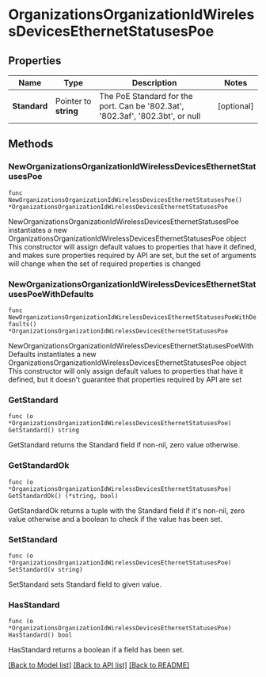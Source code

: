 # OrganizationsOrganizationIdWirelessDevicesEthernetStatusesPoe

## Properties

Name | Type | Description | Notes
------------ | ------------- | ------------- | -------------
**Standard** | Pointer to **string** | The PoE Standard for the port. Can be &#39;802.3at&#39;, &#39;802.3af&#39;, &#39;802.3bt&#39;, or null | [optional] 

## Methods

### NewOrganizationsOrganizationIdWirelessDevicesEthernetStatusesPoe

`func NewOrganizationsOrganizationIdWirelessDevicesEthernetStatusesPoe() *OrganizationsOrganizationIdWirelessDevicesEthernetStatusesPoe`

NewOrganizationsOrganizationIdWirelessDevicesEthernetStatusesPoe instantiates a new OrganizationsOrganizationIdWirelessDevicesEthernetStatusesPoe object
This constructor will assign default values to properties that have it defined,
and makes sure properties required by API are set, but the set of arguments
will change when the set of required properties is changed

### NewOrganizationsOrganizationIdWirelessDevicesEthernetStatusesPoeWithDefaults

`func NewOrganizationsOrganizationIdWirelessDevicesEthernetStatusesPoeWithDefaults() *OrganizationsOrganizationIdWirelessDevicesEthernetStatusesPoe`

NewOrganizationsOrganizationIdWirelessDevicesEthernetStatusesPoeWithDefaults instantiates a new OrganizationsOrganizationIdWirelessDevicesEthernetStatusesPoe object
This constructor will only assign default values to properties that have it defined,
but it doesn't guarantee that properties required by API are set

### GetStandard

`func (o *OrganizationsOrganizationIdWirelessDevicesEthernetStatusesPoe) GetStandard() string`

GetStandard returns the Standard field if non-nil, zero value otherwise.

### GetStandardOk

`func (o *OrganizationsOrganizationIdWirelessDevicesEthernetStatusesPoe) GetStandardOk() (*string, bool)`

GetStandardOk returns a tuple with the Standard field if it's non-nil, zero value otherwise
and a boolean to check if the value has been set.

### SetStandard

`func (o *OrganizationsOrganizationIdWirelessDevicesEthernetStatusesPoe) SetStandard(v string)`

SetStandard sets Standard field to given value.

### HasStandard

`func (o *OrganizationsOrganizationIdWirelessDevicesEthernetStatusesPoe) HasStandard() bool`

HasStandard returns a boolean if a field has been set.


[[Back to Model list]](../README.md#documentation-for-models) [[Back to API list]](../README.md#documentation-for-api-endpoints) [[Back to README]](../README.md)


